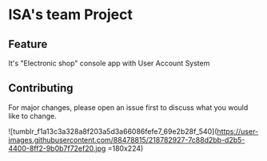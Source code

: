 # ISA's team Project

## Feature
It's "Electronic shop" console app with User Account System


## Contributing
For major changes, please open an issue first to discuss what you would like to change.

![tumblr_f1a13c3a328a8f203a5d3a66086fefe7_69e2b28f_540](https://user-images.githubusercontent.com/88478815/218782927-7c88d2bb-d2b5-4400-8ff2-9b0b7f72ef20.jpg =180x224)
